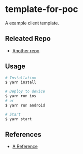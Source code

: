 # template-for-poc

<!-- description -->

A example client template.

## Releated Repo

<!-- where is your server repo -->

- [Another repo](https://github.com/)

## Usage

<!-- how to install or build your project -->

```bash
# Installation
$ yarn install

# Deploy to device
$ yarn run ios
# or
$ yarn run android

# Start
$ yarn start
```

## References

<!-- what is related your project -->

- [A Reference](https://nodejs.org/)
